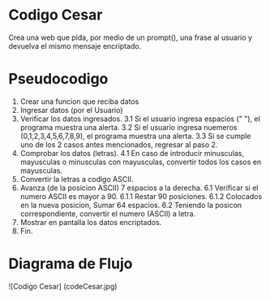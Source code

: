 # Codigo Cesar
   Crea una web que pida, por medio de un prompt(), una frase al usuario y devuelva el mismo mensaje encriptado.

# Pseudocodigo
  1. Crear una funcion que reciba datos
  2. Ingresar datos (por el Usuario)
  3. Verificar los datos ingresados.
      3.1 Si el usuario ingresa espacios (" "), el programa muestra una alerta.
      3.2 Si el usuario ingresa nuemeros (0,1,2,3,4,5,6,7,8,9), el programa muestra una alerta.
      3.3 Si se cumple uno de los 2 casos antes mencionados, regresar al paso 2.
  4. Comprobar los datos (letras).
      4.1 En caso de introducir minusculas, mayusculas o minusculas con mayusculas, convertir todos los casos en mayusculas.
  5. Convertir la letras a codigo ASCII.
  6. Avanza (de la posicion ASCII) 7 espacios a la derecha.
      6.1 Verificar si el numero ASCII es mayor a 90.
          6.1.1 Restar 90 posiciones.
          6.1.2 Colocados en la nueva posicion, Sumar 64 espacios.
      6.2 Teniendo la posicon correspondiente, convertir el numero (ASCII) a letra.
  7. Mostrar en pantalla los datos encriptados.
  8. Fin.

# Diagrama de Flujo
  ![Codigo Cesar] (codeCesar.jpg)
